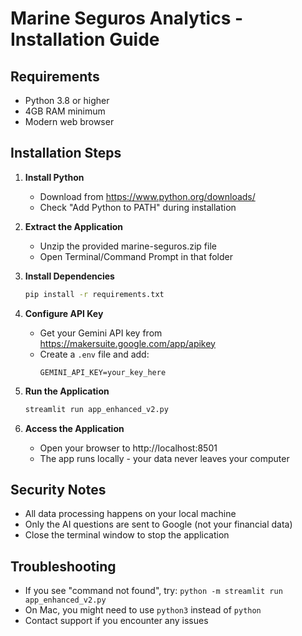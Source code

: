 # Marine Seguros Analytics - Installation Guide

## Requirements
- Python 3.8 or higher
- 4GB RAM minimum
- Modern web browser

## Installation Steps

1. **Install Python**
   - Download from https://www.python.org/downloads/
   - Check "Add Python to PATH" during installation

2. **Extract the Application**
   - Unzip the provided marine-seguros.zip file
   - Open Terminal/Command Prompt in that folder

3. **Install Dependencies**
   ```bash
   pip install -r requirements.txt
   ```

4. **Configure API Key**
   - Get your Gemini API key from https://makersuite.google.com/app/apikey
   - Create a `.env` file and add:
     ```
     GEMINI_API_KEY=your_key_here
     ```

5. **Run the Application**
   ```bash
   streamlit run app_enhanced_v2.py
   ```

6. **Access the Application**
   - Open your browser to http://localhost:8501
   - The app runs locally - your data never leaves your computer

## Security Notes
- All data processing happens on your local machine
- Only the AI questions are sent to Google (not your financial data)
- Close the terminal window to stop the application

## Troubleshooting
- If you see "command not found", try: `python -m streamlit run app_enhanced_v2.py`
- On Mac, you might need to use `python3` instead of `python`
- Contact support if you encounter any issues